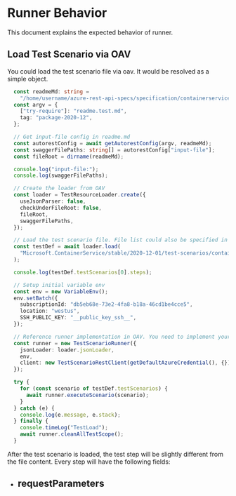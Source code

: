 # Runner Behavior

This document explains the expected behavior of runner.

## Load Test Scenario via OAV

You could load the test scenario file via oav. It would be resolved as a simple object.

```typescript
  const readmeMd: string =
    "/home/username/azure-rest-api-specs/specification/containerservice/resource-manager/readme.md";
  const argv = {
    ["try-require"]: "readme.test.md",
    tag: "package-2020-12",
  };

  // Get input-file config in readme.md
  const autorestConfig = await getAutorestConfig(argv, readmeMd);
  const swaggerFilePaths: string[] = autorestConfig["input-file"];
  const fileRoot = dirname(readmeMd);

  console.log("input-file:");
  console.log(swaggerFilePaths);

  // Create the loader from OAV
  const loader = TestResourceLoader.create({
    useJsonParser: false,
    checkUnderFileRoot: false,
    fileRoot,
    swaggerFilePaths,
  });

  // Load the test scenario file. File list could also be specified in readme.test.md
  const testDef = await loader.load(
    "Microsoft.ContainerService/stable/2020-12-01/test-scenarios/containerService.yaml"
  );

  console.log(testDef.testScenarios[0].steps);

  // Setup initial variable env
  const env = new VariableEnv();
  env.setBatch({
    subscriptionId: "db5eb68e-73e2-4fa8-b18a-46cd1be4cce5",
    location: "westus",
    SSH_PUBLIC_KEY: "__public_key_ssh__",
  });

  // Reference runner implementation in OAV. You need to implement your own runner.
  const runner = new TestScenarioRunner({
    jsonLoader: loader.jsonLoader,
    env,
    client: new TestScenarioRestClient(getDefaultAzureCredential(), {}),
  });

  try {
    for (const scenario of testDef.testScenarios) {
      await runner.executeScenario(scenario);
    }
  } catch (e) {
    console.log(e.message, e.stack);
  } finally {
    console.timeLog("TestLoad");
    await runner.cleanAllTestScope();
  }
```

After the test scenario is loaded, the test step will be slightly different from the file content. Every step will have the following fields:

- requestParameters
  - 